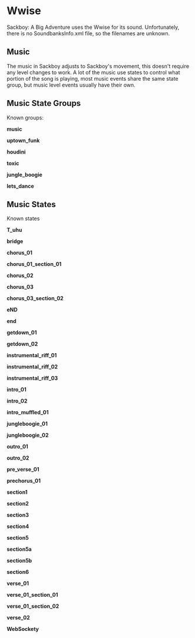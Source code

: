 # Wwise
Sackboy: A Big Adventure uses the Wwise for its sound. Unfortunately, there is no SoundbanksInfo.xml file, so the filenames are unknown.
## Music 
The music in Sackboy adjusts to Sackboy's movement, this doesn't require any level changes to work. A lot of the music use states to control what portion of the song is playing, most music events share the same state group, but music level events usually have their own.
## Music State Groups
Known groups:

**music**

**uptown_funk**

**houdini**

**toxic**

**jungle_boogie**

**lets_dance**
## Music States
Known states

**T_uhu**  

**bridge**  

**chorus_01**  

**chorus_01_section_01**  

**chorus_02**  

**chorus_03**  

**chorus_03_section_02**  

**eND**  

**end**  

**getdown_01**  

**getdown_02**  

**instrumental_riff_01**  

**instrumental_riff_02**  

**instrumental_riff_03**  

**intro_01**  

**intro_02**  

**intro_muffled_01**  

**jungleboogie_01**  

**jungleboogie_02**  

**outro_01**  

**outro_02**  

**pre_verse_01**  

**prechorus_01**  

**section1**  

**section2**  

**section3**  

**section4**  

**section5**  

**section5a**  

**section5b**  

**section6**  

**verse_01**  

**verse_01_section_01**  

**verse_01_section_02**  

**verse_02**

**WebSockety**

